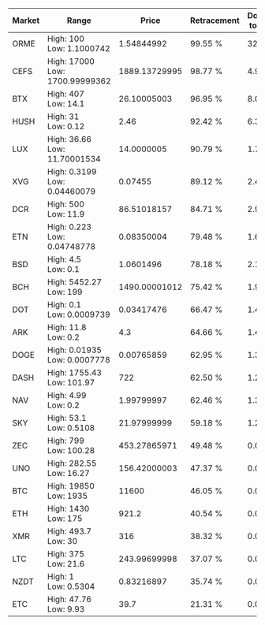 | Market | Range | Price| Retracement | Doubles to 50% |
| --- | --- | --- | --- | --- |
| ORME | High: 100<br />Low: 1.1000742 | 1.54844992 | 99.55 % | 32.65 |
| CEFS | High: 17000<br />Low: 1700.99999362 | 1889.13729995 | 98.77 % | 4.95 |
| BTX | High: 407<br />Low: 14.1 | 26.10005003 | 96.95 % | 8.07 |
| HUSH | High: 31<br />Low: 0.12 | 2.46 | 92.42 % | 6.33 |
| LUX | High: 36.66<br />Low: 11.70001534 | 14.0000005 | 90.79 % | 1.73 |
| XVG | High: 0.3199<br />Low: 0.04460079 | 0.07455 | 89.12 % | 2.44 |
| DCR | High: 500<br />Low: 11.9 | 86.51018157 | 84.71 % | 2.96 |
| ETN | High: 0.223<br />Low: 0.04748778 | 0.08350004 | 79.48 % | 1.62 |
| BSD | High: 4.5<br />Low: 0.1 | 1.0601496 | 78.18 % | 2.17 |
| BCH | High: 5452.27<br />Low: 199 | 1490.00001012 | 75.42 % | 1.90 |
| DOT | High: 0.1<br />Low: 0.0009739 | 0.03417476 | 66.47 % | 1.48 |
| ARK | High: 11.8<br />Low: 0.2 | 4.3 | 64.66 % | 1.40 |
| DOGE | High: 0.01935<br />Low: 0.0007778 | 0.00765859 | 62.95 % | 1.31 |
| DASH | High: 1755.43<br />Low: 101.97 | 722 | 62.50 % | 1.29 |
| NAV | High: 4.99<br />Low: 0.2 | 1.99799997 | 62.46 % | 1.30 |
| SKY | High: 53.1<br />Low: 0.5108 | 21.97999999 | 59.18 % | 1.22 |
| ZEC | High: 799<br />Low: 100.28 | 453.27865971 | 49.48 % | 0.00 |
| UNO | High: 282.55<br />Low: 16.27 | 156.42000003 | 47.37 % | 0.00 |
| BTC | High: 19850<br />Low: 1935 | 11600 | 46.05 % | 0.00 |
| ETH | High: 1430<br />Low: 175 | 921.2 | 40.54 % | 0.00 |
| XMR | High: 493.7<br />Low: 30 | 316 | 38.32 % | 0.00 |
| LTC | High: 375<br />Low: 21.6 | 243.99699998 | 37.07 % | 0.00 |
| NZDT | High: 1<br />Low: 0.5304 | 0.83216897 | 35.74 % | 0.00 |
| ETC | High: 47.76<br />Low: 9.93 | 39.7 | 21.31 % | 0.00 |
